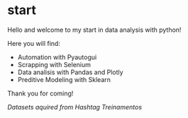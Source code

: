 # start

Hello and welcome to my start in data analysis with python!

Here you will find: 
  - Automation with Pyautogui
  - Scrapping with Selenium
  - Data analisis with Pandas and Plotly
  - Preditive Modeling with Sklearn
  
  Thank you for coming!

*Datasets aquired from Hashtag Treinamentos*
